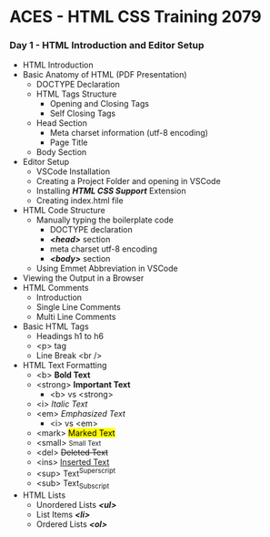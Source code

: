 # ACES - HTML CSS Training 2079

### Day 1 - HTML Introduction and Editor Setup
- HTML Introduction
- Basic Anatomy of HTML (PDF Presentation)
    - DOCTYPE Declaration
    - HTML Tags Structure
        - Opening and Closing Tags
        - Self Closing Tags
    - Head Section
        - Meta charset information (utf-8 encoding)
        - Page Title
    - Body Section
- Editor Setup
    - VSCode Installation
    - Creating a Project Folder and opening in VSCode
    - Installing ***HTML CSS Support*** Extension
    - Creating index.html file
- HTML Code Structure
    - Manually typing the boilerplate code
        - DOCTYPE declaration
        - ***\<head>*** section
        - meta charset utf-8 encoding
        - ***\<body>*** section
    - Using Emmet Abbreviation in VSCode
- Viewing the Output in a Browser
- HTML Comments
    - Introduction
    - Single Line Comments
    - Multi Line Comments
- Basic HTML Tags
    - Headings h1 to h6
    - \<p> tag
    - Line Break \<br />
- HTML Text Formatting
    - \<b> **Bold Text**
    - \<strong> **Important Text**
        - \<b> vs \<strong>
    - \<i> *Italic Text*
    - \<em> *Emphasized Text*
        - \<i> vs \<em>
    - \<mark> <mark>Marked Text</mark>
    - \<small> <small>Small Text</small>
    - \<del> <del> Deleted Text </del>
    - \<ins> <ins> Inserted Text </ins>
    - \<sup> Text<sup>Superscript</sup>
    - \<sub> Text<sub>Subscript</sub>
- HTML Lists
    - Unordered Lists ***\<ul>***
    - List Items ***\<li>***
    - Ordered Lists ***\<ol>***